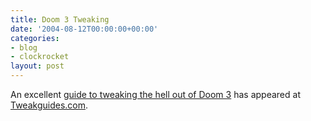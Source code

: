 ```yaml
---
title: Doom 3 Tweaking
date: '2004-08-12T00:00:00+00:00'
categories:
- blog
- clockrocket
layout: post
---
```


An excellent <a href="http://www.tweakguides.com/Doom3_1.html">guide to tweaking the hell out of Doom 3</a> has appeared at <a href="http://www.tweakguides.com">Tweakguides.com</a>.




